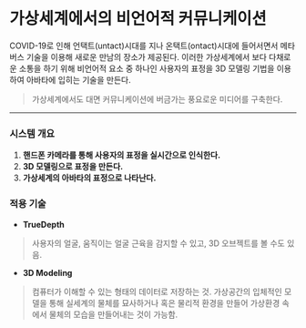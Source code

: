 # 가상세계에서의 비언어적 커뮤니케이션


COVID-19로 인해 언택트(untact)시대를 지나 온택트(ontact)시대에 들어서면서 메타버스 기술을 이용해 새로운 만남의 장소가 제공된다. 이러한 가상세계에서 보다 다채로운 소통을 하기 위해 비언어적 요소 중 하나인 사용자의 표정을 3D 모델링 기법을 이용하여 아바타에 입히는 기술을 만든다.


> 가상세계에서도 대면 커뮤니케이션에 버금가는 풍요로운 미디어를 구축한다.



* * *

### 시스템 개요

1. __핸드폰 카메라를 통해 사용자의 표정을 실시간으로 인식한다.__
1. __3D 모델링으로 표정을 만든다.__
1. __가상세계의 아바타의 표정으로 나타난다.__



### 적용 기술

* __TrueDepth__
> 사용자의 얼굴, 움직이는 얼굴 근육을 감지할 수 있고, 3D 오브젝트를 볼 수도 있음.

* __3D Modeling__
> 컴퓨터가 이해할 수 있는 형태의 데이터로 저장하는 것.
> 가상공간의 입체적인 모델을 통해 실세계의 물체를 묘사하거나 혹은 물리적 환경을 만들어 가상환경 속에서 물체의 모습을 만들어내는 것이 가능함.

